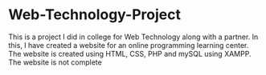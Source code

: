 # Web-Technology-Project

This is a project I did in college for Web Technology along with a partner.
In this, I have created a website for an online programming learning center. 
The website is created using HTML, CSS, PHP and mySQL using XAMPP.
The website is not complete
